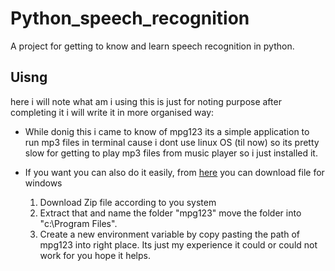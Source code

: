 # Python_speech_recognition
A project for getting to know and learn speech recognition in python.
## Uisng
here i will note what am i using this is just for noting purpose after completing it i will write it in more organised way:
- While donig this i came to know of mpg123 its a simple application to run mp3 files in terminal cause i dont use linux OS (til now) so its pretty slow for getting to play mp3 files from music player so i just installed it.
- If you want you can also do it easily, from [here](https://www.mpg123.de/download.shtml) you can download file for windows 
      
     1. Download Zip file according to you system
     2. Extract that and name the folder "mpg123" move the folder into "c:\Program Files".
     3. Create a new environment variable by copy pasting the path of mpg123 into right place.
     Its just my experience it could or could not work for you hope it helps. 
